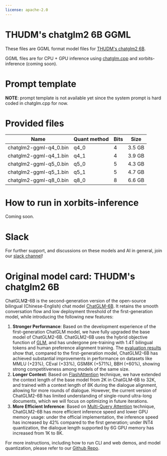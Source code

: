 ```yaml
---
license: apache-2.0
---
```


# THUDM's chatglm2 6B GGML

These files are GGML format model files for [THUDM's chatglm2 6B](https://huggingface.co/THUDM/chatglm2-6b).

GGML files are for CPU + GPU inference using [chatglm.cpp](https://github.com/li-plus/chatglm.cpp) and xorbits-inference (coming soon).

# Prompt template
**NOTE**: prompt template is not available yet since the system prompt is hard coded in chatglm.cpp for now.

# Provided files

| Name | Quant method | Bits | Size |
|------|--------------|------|------|
| chatglm2-ggml-q4_0.bin | q4_0 | 4 | 3.5 GB  |
| chatglm2-ggml-q4_1.bin | q4_1 | 4 | 3.9 GB  |
| chatglm2-ggml-q5_0.bin | q5_0 | 5 | 4.3 GB  |
| chatglm2-ggml-q5_1.bin | q5_1 | 5 | 4.7 GB  |
| chatglm2-ggml-q8_0.bin | q8_0 | 8 | 6.6 GB  |


# How to run in xorbits-inference
Coming soon.

# Slack
For further support, and discussions on these models and AI in general, join our [slack channel](https://join.slack.com/t/xorbitsio/shared_invite/zt-1o3z9ucdh-RbfhbPVpx7prOVdM1CAuxg)!

# Original model card: THUDM's chatglm2 6B
ChatGLM**2**-6B is the second-generation version of the open-source bilingual (Chinese-English) chat model [ChatGLM-6B](https://github.com/THUDM/ChatGLM-6B). It retains the smooth conversation flow and low deployment threshold of the first-generation model, while introducing the following new features:

1. **Stronger Performance**: Based on the development experience of the first-generation ChatGLM model, we have fully upgraded the base model of ChatGLM2-6B. ChatGLM2-6B uses the hybrid objective function of [GLM](https://github.com/THUDM/GLM), and has undergone pre-training with 1.4T bilingual tokens and human preference alignment training. The [evaluation results](README.md#evaluation-results) show that, compared to the first-generation model, ChatGLM2-6B has achieved substantial improvements in performance on datasets like MMLU (+23%), CEval (+33%), GSM8K (+571%), BBH (+60%), showing strong competitiveness among models of the same size.
2. **Longer Context**: Based on [FlashAttention](https://github.com/HazyResearch/flash-attention) technique, we have extended the context length of the base model from 2K in ChatGLM-6B to 32K, and trained with a context length of 8K during the dialogue alignment, allowing for more rounds of dialogue. However, the current version of ChatGLM2-6B has limited understanding of single-round ultra-long documents, which we will focus on optimizing in future iterations.
3. **More Efficient Inference**: Based on [Multi-Query Attention](http://arxiv.org/abs/1911.02150) technique, ChatGLM2-6B has more efficient inference speed and lower GPU memory usage: under the official  implementation, the inference speed has increased by 42% compared to the first generation; under INT4 quantization, the dialogue length supported by 6G GPU memory has increased from 1K to 8K.

For more instructions, including how to run CLI and web demos, and model quantization, please refer to our [Github Repo](https://github.com/THUDM/ChatGLM2-6B).
